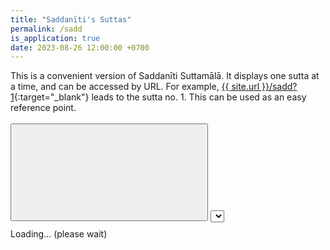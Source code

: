 ```yaml
---
title: "Saddanīti's Suttas"
permalink: /sadd
is_application: true
date: 2023-08-26 12:00:00 +0700
---
```


This is a convenient version of Saddanīti Suttamālā. It displays one sutta at a time, and can be accessed by URL. For example, [{{ site.url }}/sadd?1](/sadd?1){:target="\_blank"} leads to the sutta no. 1. This can be used as an easy reference point.

<div id="toolbar" style="padding-bottom:10px;padding-top:3px;z-index:10;">
<span class="toolbarbg">
<button onClick="bcUtil.toggleToolBar(saddSingle);"><svg class="icon"><use xlink:href="/assets/fontawesome/custom.svg#window-maximize"></use></svg></button>
<select id="suttaselector" title="Sutta number to go" onChange="saddSingle.goSutta();"></select>
</span>
</div>
<div id="textdisplay" class="textdisplay">Loading... (please wait)</div>
<script src="/assets/js/saddsingle.js"></script>
<script src="/assets/js/pako_inflate.min.js"></script>
<script>
saddSingle.util = bcUtil;
saddSingle.loadText();
</script>

